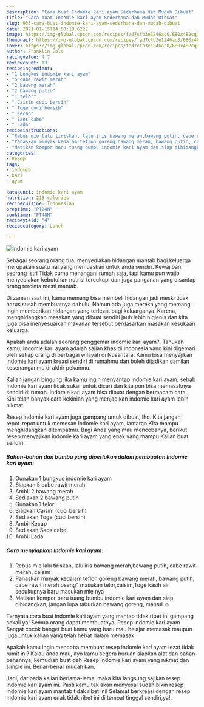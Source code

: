 ```yaml
---
description: "Cara buat Indomie kari ayam Sederhana dan Mudah Dibuat"
title: "Cara buat Indomie kari ayam Sederhana dan Mudah Dibuat"
slug: 933-cara-buat-indomie-kari-ayam-sederhana-dan-mudah-dibuat
date: 2021-01-15T14:58:18.622Z
image: https://img-global.cpcdn.com/recipes/fad7cfb3e1246ac0/680x482cq70/indomie-kari-ayam-foto-resep-utama.jpg
thumbnail: https://img-global.cpcdn.com/recipes/fad7cfb3e1246ac0/680x482cq70/indomie-kari-ayam-foto-resep-utama.jpg
cover: https://img-global.cpcdn.com/recipes/fad7cfb3e1246ac0/680x482cq70/indomie-kari-ayam-foto-resep-utama.jpg
author: Franklin Cole
ratingvalue: 4.7
reviewcount: 13
recipeingredient:
- "1 bungkus indomie kari ayam"
- "5 cabe rawit merah"
- "2 bawang merah"
- "2 bawang putih"
- "1 telor"
- " Caisim cuci bersih"
- " Toge cuci bersih"
- " Kecap"
- " Saos cabe"
- " Lada"
recipeinstructions:
- "Rebus mie lalu tiriskan, lalu iris bawang merah,bawang putih, cabe rawit merah, caisim"
- "Panaskan minyak kedalam teflon goreng bawang merah, bawang putih, cabe rawit merah oseng&#34; masukan telor,caisim,Toge kasih air secukupnya baru masukan mie nya"
- "Matikan kompor baru tuang bumbu indomie kari ayam dan siap dihidangkan, jangan lupa taburkan bawang goreng, mantul ☺"
categories:
- Resep
tags:
- indomie
- kari
- ayam

katakunci: indomie kari ayam 
nutrition: 215 calories
recipecuisine: Indonesian
preptime: "PT24M"
cooktime: "PT48M"
recipeyield: "4"
recipecategory: Lunch

---
```



![Indomie kari ayam](https://img-global.cpcdn.com/recipes/fad7cfb3e1246ac0/680x482cq70/indomie-kari-ayam-foto-resep-utama.jpg)

Sebagai seorang orang tua, menyediakan hidangan mantab bagi keluarga merupakan suatu hal yang memuaskan untuk anda sendiri. Kewajiban seorang istri Tidak cuma menangani rumah saja, tapi kamu pun wajib menyediakan kebutuhan nutrisi tercukupi dan juga panganan yang disantap orang tercinta mesti mantab.

Di zaman  saat ini, kamu memang bisa membeli hidangan jadi meski tidak harus susah membuatnya dahulu. Namun ada juga mereka yang memang ingin memberikan hidangan yang terlezat bagi keluarganya. Karena, menghidangkan masakan yang dibuat sendiri jauh lebih higienis dan kita juga bisa menyesuaikan makanan tersebut berdasarkan masakan kesukaan keluarga. 



Apakah anda adalah seorang penggemar indomie kari ayam?. Tahukah kamu, indomie kari ayam adalah sajian khas di Indonesia yang kini digemari oleh setiap orang di berbagai wilayah di Nusantara. Kamu bisa menyajikan indomie kari ayam kreasi sendiri di rumahmu dan boleh dijadikan camilan kesenanganmu di akhir pekanmu.

Kalian jangan bingung jika kamu ingin menyantap indomie kari ayam, sebab indomie kari ayam tidak sukar untuk dicari dan kita pun bisa memasaknya sendiri di rumah. indomie kari ayam bisa dibuat dengan bermacam cara. Kini telah banyak cara kekinian yang menjadikan indomie kari ayam lebih nikmat.

Resep indomie kari ayam juga gampang untuk dibuat, lho. Kita jangan repot-repot untuk memesan indomie kari ayam, lantaran Kita mampu menghidangkan ditempatmu. Bagi Anda yang mau mencobanya, berikut resep menyajikan indomie kari ayam yang enak yang mampu Kalian buat sendiri.

<!--inarticleads1-->

##### Bahan-bahan dan bumbu yang diperlukan dalam pembuatan Indomie kari ayam:

1. Gunakan 1 bungkus indomie kari ayam
1. Siapkan 5 cabe rawit merah
1. Ambil 2 bawang merah
1. Sediakan 2 bawang putih
1. Gunakan 1 telor
1. Siapkan  Caisim (cuci bersih)
1. Sediakan  Toge (cuci bersih)
1. Ambil  Kecap
1. Sediakan  Saos cabe
1. Ambil  Lada




<!--inarticleads2-->

##### Cara menyiapkan Indomie kari ayam:

1. Rebus mie lalu tiriskan, lalu iris bawang merah,bawang putih, cabe rawit merah, caisim
1. Panaskan minyak kedalam teflon goreng bawang merah, bawang putih, cabe rawit merah oseng&#34; masukan telor,caisim,Toge kasih air secukupnya baru masukan mie nya
1. Matikan kompor baru tuang bumbu indomie kari ayam dan siap dihidangkan, jangan lupa taburkan bawang goreng, mantul ☺




Ternyata cara buat indomie kari ayam yang mantab tidak ribet ini gampang sekali ya! Semua orang dapat membuatnya. Resep indomie kari ayam Sangat cocok banget buat kamu yang baru mau belajar memasak maupun juga untuk kalian yang telah hebat dalam memasak.

Apakah kamu ingin mencoba membuat resep indomie kari ayam lezat tidak rumit ini? Kalau anda mau, ayo kamu segera buruan siapkan alat dan bahan-bahannya, kemudian buat deh Resep indomie kari ayam yang nikmat dan simple ini. Benar-benar mudah kan. 

Jadi, daripada kalian berlama-lama, maka kita langsung sajikan resep indomie kari ayam ini. Pasti kamu tak akan menyesal sudah bikin resep indomie kari ayam mantab tidak ribet ini! Selamat berkreasi dengan resep indomie kari ayam enak tidak ribet ini di tempat tinggal sendiri,ya!.

